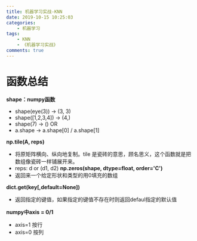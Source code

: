 ```yaml
---
title: 机器学习实战-KNN
date: 2019-10-15 10:25:03
categories:  
    - 机器学习
tags: 
    - KNN
    - 《机器学习实战》
comments: true
---
```


# 函数总结
<!--more-->

**shape：numpy函数**

- shape(eye(3)) -> (3, 3)
- shape([1,2,3,4])  -> (4,) 
- shape(7) -> ()
OR
- a.shape -> a.shape[0] / a.shape[1]

**np.tile(A, reps)**
- 将原矩阵横向、纵向地复制。tile 是瓷砖的意思，顾名思义，这个函数就是把数组像瓷砖一样铺展开来。
- reps: d or (d1, d2)
**np.zeros(shape, dtype=float, order='C')**
- 返回来一个给定形状和类型的用0填充的数组

**dict.get(key[,default=None])**
- 返回指定的键值，如果指定的键值不存在时则返回defaul指定的默认值

**numpy中axis = 0/1**
- axis=1 按行
- axis=0 按列

